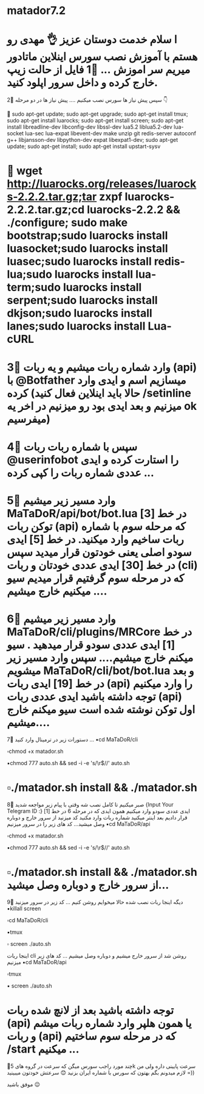 # matador7.2
ا سلام خدمت دوستان عزیز 👌
مهدی رو هستم با آموزش نصب سورس اینلاین‌ ماتادور
میریم سر اموزش ... 
1⃣ فایل از حالت زیپ‌ خارج کرده و داخل سرور اپلود کنید.
======================
2⃣ سپس پیش نیاز ها سورس نصب میکنیم‌ ....
پیش نیاز ها در دو مرحله 👇

🔸 sudo apt-get update; sudo apt-get upgrade; sudo apt-get install tmux; sudo apt-get install luarocks; sudo apt-get install screen; sudo apt-get install libreadline-dev libconfig-dev libssl-dev lua5.2 liblua5.2-dev lua-socket lua-sec lua-expat libevent-dev make unzip git redis-server autoconf g++ libjansson-dev libpython-dev expat libexpat1-dev; sudo apt-get update; sudo apt-get install; sudo apt-get install upstart-sysv

🔹 wget http://luarocks.org/releases/luarocks-2.2.2.tar.gz;tar zxpf luarocks-2.2.2.tar.gz;cd luarocks-2.2.2 && ./configure; sudo make bootstrap;sudo luarocks install luasocket;sudo luarocks install luasec;sudo luarocks install redis-lua;sudo luarocks install lua-term;sudo luarocks install serpent;sudo luarocks install dkjson;sudo luarocks install lanes;sudo luarocks install Lua-cURL
======================
3⃣ وارد شماره‌ ربات میشیم‌ و  یه ربات (api) با @Botfather میسازیم اسم و ایدی وارد کرده (حالا باید اینلاین فعال کنید /setinline میزنیم و بعد ایدی بود رو میزنیم در اخر یه ok میفرسیم‌)
======================
4⃣ سپس‌ با شماره ربات ربات @userinfobot را استارت کرده و ایدی عددی شماره ربات را کپی کرده ...
======================
5⃣ وارد مسیر زیر میشیم 
MaTaDoR/api/bot/bot.lua
در خط [3] توکن ربات (api) که مرحله سوم با شماره ربات ساخیم وارد میکنید.
در خط [5] ایدی سودو اصلی یعنی خودتون قرار میدید
سپس در خط [30] ایدی عددی خودتان و ربات (cli) که در مرحله سوم گرفتیم قرار میدیم
سیو میکنیم‌ خارج میشیم‌ ....
======================
6⃣ وارد مسیر زیر میشیم‌
MaTaDoR/cli/plugins/MRCore
در خط [1] ایدی عددی سودو قرار میدهید .
سیو میکنم‌ خارج میشیم‌....
سپس وارد مسیر زیر میشویم 
MaTaDoR/cli/bot/bot.lua
و بعد در خط [19] ایدی ربات (api) را وارد میکنیم  توجه داشته باشید ایدی عددی ربات (api) اول توکن نوشته شده است
سیو میکنم‌ خارج میشیم‌....
======================
7⃣ دستورات زیر در ترمینال وارد کنید ...
▪️cd MaTaDoR/cli

▫️chmod +x matador.sh

▪️chmod 777 auto.sh && sed -i -e 's/\r$//' auto.sh

▫️./matador.sh install && ./matador.sh
======================
8⃣ صبر میکنیم تا کامل نصب شه وقتی با پیام زیر  مواجعه شدید
{Input Your Telegram ID :}
ایدی عددی سودو وارد میکنیم همون ایدی که در مرحله 6 در خط [1] قرار دادیم 
بعد اینتر میکنید
شماره ربات وارد مکنید کد میزنید‌
از سرور خارج و دوباره وصل میشید...
کد های زیر را در سرور میزنیم 
▪️cd MaTaDoR/api

▫️chmod +x matador.sh

▪️chmod 777 auto.sh && sed -i -e 's/\r$//' auto.sh

▫️./matador.sh install && ./matador.sh
از سرور خارج و دوباره وصل میشید...
======================
9⃣ دیگه اینجا ربات نصب شده حالا میخوایم روشن کنیم ...
کد زیر در سرور میزنید 
▪️killall screen

▫️cd MaTaDoR/cli

▪️tmux

▫️ screen ./auto.sh

اینجا ربات cli روشن شد از سرور خارج میشیم و دوباره وصل میشیم ...
کد های زیر میزنیم
▪️cd MaTaDoR/api

▫️tmux

▪️ screen ./auto.sh

توجه داشته باشید بعد از لانچ شده ربات (api) یا همون هلپر وارد شماره ربات میشم و ربات (api) که در مرحله سوم ساختیم /start میکنیم ...
======================
💢چند مورد راجب سورس میگن که سرعت در گروه های 5k سرعت پایینی داره ولی من لازم میدونم بگم بهتون که سورس با شماره ایران بزنید 😊 سرعتش خودتون میبینید =))


موفق باشید 😉
